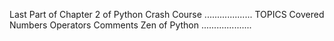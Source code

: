 Last Part of Chapter 2 of Python Crash Course
...................
TOPICS Covered
Numbers
Operators
Comments 
Zen of Python
....................